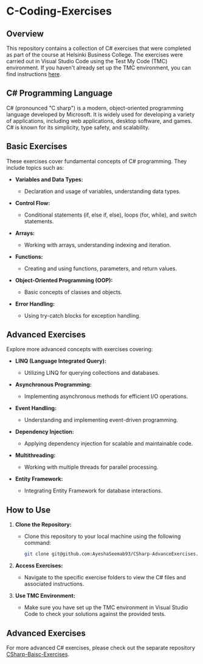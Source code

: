 # C-Coding-Exercises

## Overview

This repository contains a collection of C# exercises that were completed as part of the course at Helsinki Business College. The exercises were carried out in Visual Studio Code using the Test My Code (TMC) environment. If you haven't already set up the TMC environment, you can find instructions [here](https://www.mooc.fi/installation/vscode/#kirjautuminen-ohjelmointiymp%C3%A4rist%C3%B6%C3%B6n).

## C# Programming Language

C# (pronounced "C sharp") is a modern, object-oriented programming language developed by Microsoft. It is widely used for developing a variety of applications, including web applications, desktop software, and games. C# is known for its simplicity, type safety, and scalability.

## Basic Exercises

These exercises cover fundamental concepts of C# programming. They include topics such as:

- **Variables and Data Types:**
  - Declaration and usage of variables, understanding data types.

- **Control Flow:**
  - Conditional statements (if, else if, else), loops (for, while), and switch statements.

- **Arrays:**
  - Working with arrays, understanding indexing and iteration.

- **Functions:**
  - Creating and using functions, parameters, and return values.

- **Object-Oriented Programming (OOP):**
  - Basic concepts of classes and objects.

- **Error Handling:**
  - Using try-catch blocks for exception handling.

## Advanced Exercises

Explore more advanced concepts with exercises covering:

- **LINQ (Language Integrated Query):**
  - Utilizing LINQ for querying collections and databases.

- **Asynchronous Programming:**
  - Implementing asynchronous methods for efficient I/O operations.

- **Event Handling:**
  - Understanding and implementing event-driven programming.

- **Dependency Injection:**
  - Applying dependency injection for scalable and maintainable code.

- **Multithreading:**
  - Working with multiple threads for parallel processing.

- **Entity Framework:**
  - Integrating Entity Framework for database interactions.

## How to Use

1. **Clone the Repository:**
   - Clone this repository to your local machine using the following command:
     ```bash
     git clone git@github.com:AyeshaSeemab93/CSharp-AdvanceExercises.git
     ```

2. **Access Exercises:**
   - Navigate to the specific exercise folders to view the C# files and associated instructions.

3. **Use TMC Environment:**
   - Make sure you have set up the TMC environment in Visual Studio Code to check your solutions against the provided tests.

## Advanced Exercises

For more advanced C# exercises, please check out the separate repository [CSharp-Baisc-Exercises](https://github.com/AyeshaSeemab93/C-sharp-Basic-Exercises).

